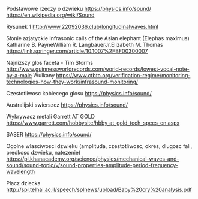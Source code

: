 Podstawowe rzeczy o dzwieku
<https://physics.info/sound/>
<https://en.wikipedia.org/wiki/Sound>

Rysunek 1
<http://www.22092036.club/longitudinalwaves.html>

Słonie azjatyckie
Infrasonic calls of the Asian elephant (Elephas maximus)
Katharine B. PayneWilliam R. LangbauerJr.Elizabeth M. Thomas
<https://link.springer.com/article/10.1007%2FBF00300007>

Najnizszy glos faceta - Tim Storms
<http://www.guinnessworldrecords.com/world-records/lowest-vocal-note-by-a-male>
Wulkany
<https://www.ctbto.org/verification-regime/monitoring-technologies-how-they-work/infrasound-monitoring/>

Czestotliwosc kobiecego glosu
<https://physics.info/sound/>

Australijski swierszcz
<https://physics.info/sound/>

Wykrywacz metali Garrett AT GOLD
<https://www.garrett.com/hobbysite/hbby_at_gold_tech_specs_en.aspx>

SASER
<https://physics.info/sound/>

Ogolne wlasciwosci dzwieku (amplituda, czestotliwosc, okres, dlugosc fali, predkosc dzwieku, natezenie)
<https://pl.khanacademy.org/science/physics/mechanical-waves-and-sound/sound-topic/v/sound-properties-amplitude-period-frequency-wavelength>

Placz dziecka
<http://spl.telhai.ac.il/speech/splnews/upload/Baby%20cry%20analysis.pdf>
